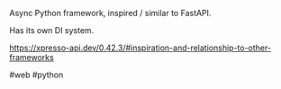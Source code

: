 Async Python framework, inspired / similar to FastAPI.

Has its own DI system.

https://xpresso-api.dev/0.42.3/#inspiration-and-relationship-to-other-frameworks

#web #python 